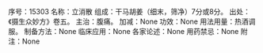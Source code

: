 序号：15303
名称：立消散
组成：干马胡姜（细末，筛净）7分或8分。
出处：《摄生众妙方》卷五。
主治：腹痛。
加减：None
功效：None
用法用量：热酒调服。
制备方法：None
临床应用：None
各家论述：None
用药禁忌：None
附注：None
